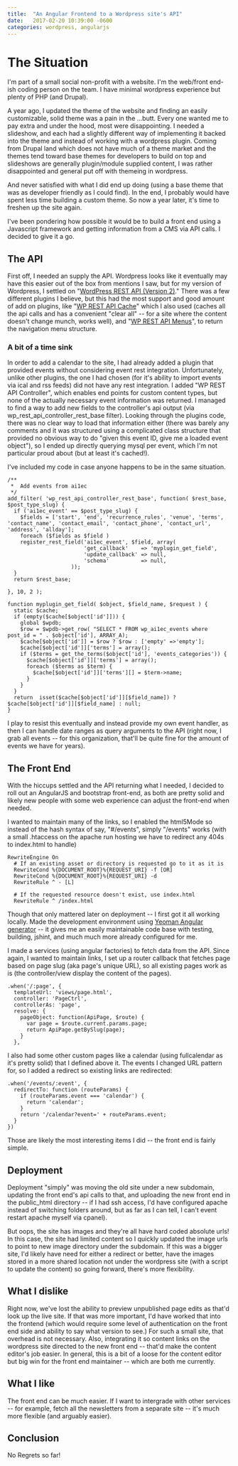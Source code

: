 ```yaml
---
title:  "An Angular Frontend to a Wordpress site's API"
date:   2017-02-20 10:39:00 -0600
categories: wordpress, angularjs
---
```


# The Situation

I'm part of a small social non-profit with a website. I'm the web/front end-ish coding person on the team. I have minimal wordpress experience but plenty of PHP (and Drupal).

A year ago, I updated the theme of the website and finding an easily customizable, solid theme was a pain in the ...butt. Every one wanted me to pay extra and under the hood, most were disappointing. I needed a slideshow, and each had a slightly different way of implementing it backed into the theme and instead of working with a wordpress plugin. Coming from Drupal land which does not have much of a theme market and the themes tend toward base themes for developers to build on top and slideshows are generally plugin/module supplied content, I was rather disappointed and general put off with themeing in wordpress. 

And never satisfied with what I did end up doing (using a base theme that was as developer friendly as I could find). In the end, I probably would have spent less time building a custom theme. So now a year later, it's time to freshen up the site again. 

I've been pondering how possible it would be to build a front end using a Javascript framework and getting information from a CMS via API calls. I decided to give it a go.


## The API

First off, I needed an supply the API. Wordpress looks like it eventually may have this easier out of the box from mentions I saw, but for my version of Wordpress, I settled on "[WordPress REST API (Version 2)](https://wordpress.org/plugins/rest-api/)." There was a few different plugins I believe, but this had the most support and good amount of add on plugins, like "[WP REST API Cache](https://wordpress.org/plugins/wp-rest-api-cache/)" which I also used (caches all the api calls and has a convenient "clear all" -- for a site where the content doesn't change munch, works well), and "[WP REST API Menus](https://wordpress.org/plugins/wp-api-menus/)", to return the navigation menu structure.

### A bit of a time sink

In order to add a calendar to the site, I had already added a plugin that provided events without considering event rest integration. Unfortunately, unlike other plugins, the one I had chosen (for it's ability to import events via ical and rss feeds) did not have any rest integration. I added "WP REST API Controller", which enables end points for custom content types, but none of the actually necessary event information was returned. I managed to find a way to add new fields to the controller's api output (via wp_rest_api_controller_rest_base filter). Looking through the plugins code, there was no clear way to load that information either (there was barely any comments and it was structured using a complicated class structure that provided no obvious way to do "given this event ID, give me a loaded event object"), so I ended up directly querying mysql per event, which I'm not particular proud about (but at least it's cached!). 

I've included my code in case anyone happens to be in the same situation.
~~~~~
/**
 *  Add events from ai1ec
 */
add_filter( 'wp_rest_api_controller_rest_base', function( $rest_base, $post_type_slug) {
  if ('ai1ec_event' == $post_type_slug) {
    $fields = ['start', 'end', 'recurrence_rules', 'venue', 'terms', 'contact_name', 'contact_email', 'contact_phone', 'contact_url', 'address', 'allday'];
    foreach ($fields as $field )
    register_rest_field('ai1ec_event', $field, array(
						'get_callback'    => 'myplugin_get_field',
						'update_callback' => null,
						'schema'          => null,
					));
  }
  return $rest_base;

}, 10, 2 );

function myplugin_get_field( $object, $field_name, $request ) {
  static $cache;
  if (empty($cache[$object['id']])) {
    global $wpdb;
    $row = $wpdb->get_row( "SELECT * FROM wp_ai1ec_events where post_id = " . $object['id'], ARRAY_A);
    $cache[$object['id']] = $row ? $row : ['empty' =>'empty'];
    $cache[$object['id']]['terms'] = array();
    if ($terms = get_the_terms($object['id'], 'events_categories')) {
      $cache[$object['id']]['terms'] = array();
      foreach ($terms as $term) {
        $cache[$object['id']]['terms'][] = $term->name;
      }
    }
  }
  return  isset($cache[$object['id']][$field_name]) ? $cache[$object['id']][$field_name] : null;
}
~~~~~

I play to resist this eventually and instead provide my own event handler, as then I can handle date ranges as query arguments to the API (right now, I grab all events -- for this organization, that'll be quite fine for the amount of events we have for years).

 
## The Front End

With the hiccups settled and the API returning what I needed, I decided to roll out an AngularJS and bootstrap front-end, as both are pretty solid and likely new people with some web experience can adjust the front-end when needed. 

I wanted to maintain many of the links, so I enabled the html5Mode so instead of the hash syntax of say, "#/events", simply "/events" works (with a small .htaccess on the apache run hosting we have to redirect any 404s to index.html to handle)

~~~~~
RewriteEngine On  
  # If an existing asset or directory is requested go to it as it is
  RewriteCond %{DOCUMENT_ROOT}%{REQUEST_URI} -f [OR]
  RewriteCond %{DOCUMENT_ROOT}%{REQUEST_URI} -d
  RewriteRule ^ - [L]

  # If the requested resource doesn't exist, use index.html
  RewriteRule ^ /index.html
~~~~~

Though that only mattered later on deployment -- I first got it all working locally. Made the development environment using [Yeoman Angular generator](https://github.com/yeoman/generator-angular) -- it gives me an easily maintainable code base with testing, building, jshint, and much much more already configured for me. 

I made a services (using angular factories) to fetch data from the API. Since again, I wanted to maintain links, I set up a router callback that fetches page based on page slug (aka page's unique URL), so all existing pages work as is (the controller/view display the content of the pages). 
~~~~~
.when('/:page', {
  templateUrl: 'views/page.html',
  controller: 'PageCtrl',
  controllerAs: 'page',
  resolve: {
    pageObject: function(ApiPage, $route) {
      var page = $route.current.params.page;
      return ApiPage.getBySlug(page);
    }
  },
~~~~~
 
I also had some other custom pages like a calendar (using fullcalendar as it's pretty solid) that I defined above it. The events I changed URL pattern for, so I added a redirect so existing links are redirected:
~~~~~
.when('/events/:event', {
  redirectTo: function (routeParams) {
    if (routeParams.event === 'calendar') {
      return 'calendar';
    }
    return '/calendar?event=' + routeParams.event;
  }
})
~~~~~

Those are likely the most interesting items I did -- the front end is fairly simple.

## Deployment

Deployment "simply" was moving the old site under a new subdomain, updating the front end's api calls to that, and uploading the new front end in the public_html directory -- if I had ssh access, I'd have configured apache instead of switching folders around, but as far as I can tell, I can't event restart apache myself via cpanel). 

But oops, the site has images and they're all have hard coded absolute urls! In this case, the site had limited content so I quickly updated the image urls to point to new image directory under the subdomain. If this was a bigger site, I'd likely have need for either a redirect or better, have the images stored in a more shared location not under the wordpress site (with a script to update the content) so going forward, there's more flexibility.

## What I dislike

Right now, we've lost the ability to preview unpublished page edits as that'd look up the live site. If that was more important, I'd have worked that into the frontend (which would require some level of authentication on the front end side and ability to say what version to see.) For such a small site, that overhead is not necessary. Also, integrating it so content links on the wordpress site directed to the new front end -- that'd make the content editor's job easier. In general, this is a bit of a loose for the content editor but big win for the front end maintainer -- which are both me currently. 

## What I like

The front end can be much easier. If I want to intergrade with other services -- for example, fetch all the newsletters from a separate site -- it's much more flexible (and arguably easier).

## Conclusion

No Regrets so far!

